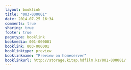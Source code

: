 ```yaml
---
layout: booklink
title: "003-000001"
date: 2014-07-25 16:34
comments: true
sharing: true
footer: true
pagetype: booklink 
bookmedia: 001-000001
booklink: 003-000001
booklinktype: preview
booklinkname: "Preview on homeserver"
booklinkurl: http://storage.kitap.hdfilm.kz/001-000001/
---
```

